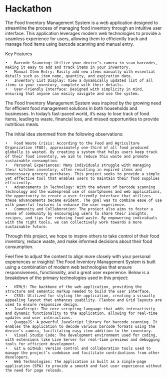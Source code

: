 # Hackathon

The Food Inventory Management System is a web application designed to streamline the process of managing food inventory through an intuitive user interface. This application leverages modern web technologies to provide a seamless experience for users, allowing them to efficiently track and manage food items using barcode scanning and manual entry.

Key Features

	•	Barcode Scanning: Utilize your device’s camera to scan barcodes, making it easy to add and track items in your inventory.
	•	Manual Item Entry: Easily add new items manually with essential details such as item name, quantity, and expiration date.
	•	Inventory List Display: View a dynamically updated list of all items in your inventory, complete with their details.
	•	User-Friendly Interface: Designed with simplicity in mind, ensuring that anyone can easily navigate and use the system.
 The Food Inventory Management System was inspired by the growing need for efficient food management solutions in both households and businesses. In today’s fast-paced world, it’s easy to lose track of food items, leading to waste, financial loss, and missed opportunities to provide nutritious meals.

The initial idea stemmed from the following observations:

	•	Food Waste Crisis: According to the Food and Agriculture Organization (FAO), approximately one-third of all food produced globally is wasted. By creating a system that helps users keep track of their food inventory, we aim to reduce this waste and promote sustainable consumption.
	•	Personal Experiences: Many individuals struggle with managing their kitchen inventory, often resulting in expired items and unnecessary grocery purchases. This project seeks to provide a simple yet effective tool that enables users to maintain their food supplies efficiently.
	•	Advancements in Technology: With the advent of barcode scanning technology and the widespread use of smartphones and web applications, the opportunity to create a user-friendly interface that utilizes these advancements became evident. The goal was to combine ease of use with powerful features to enhance the user experience.
	•	Community and Collaboration: The project also aims to foster a sense of community by encouraging users to share their insights, recipes, and tips for reducing food waste. By empowering individuals with the right tools, we can collectively work towards a more sustainable future.

Through this project, we hope to inspire others to take control of their food inventory, reduce waste, and make informed decisions about their food consumption.

Feel free to adjust the content to align more closely with your personal experiences or insights!
The Food Inventory Management System is built using a combination of modern web technologies that ensure responsiveness, functionality, and a great user experience. Below is a breakdown of the primary technologies used in this project:

	•	HTML5: The backbone of the web application, providing the structure and semantic markup needed to build the user interface.
	•	CSS3: Utilized for styling the application, creating a visually appealing layout that enhances usability. Flexbox and Grid layouts are used to ensure responsive design.
	•	JavaScript: The core scripting language that adds interactivity and dynamic functionality to the application, allowing for real-time updates and user interactions.
	•	QuaggaJS: A powerful JavaScript library for barcode scanning. It enables the application to decode various barcode formats using the device’s camera, facilitating easy item addition to the inventory.
	•	Visual Studio Code: The development environment used for coding, with extensions like Live Server for real-time previews and debugging tools for efficient development.
	•	Git & GitHub: Version control and collaboration tools used to manage the project’s codebase and facilitate contributions from other developers.
	•	Web Technologies: The application is built as a single-page application (SPA) to provide a smooth and fast user experience without the need for page reloads.
